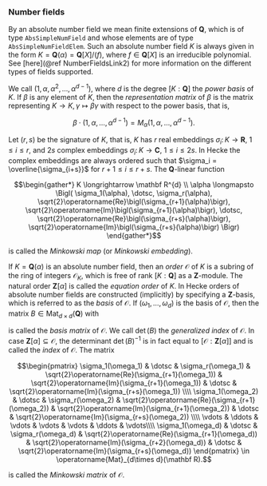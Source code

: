 ### Number fields

By an absolute number field we mean finite extensions of $\mathbf Q$, which is
of type `AbsSimpleNumField` and whose elements are of type `AbsSimpleNumFieldElem`. Such an
absolute number field $K$ is always given in the form $K = \mathbf Q(\alpha) =
\mathbf Q[X]/(f)$, where $f \in \mathbf Q[X]$ is an irreducible polynomial.
See [here](@ref NumberFieldsLink2) for more information on the different
types of fields supported.

We
call $(1,\alpha,\alpha^2,\dotsc,\alpha^{d-1})$, where $d$ is the degree $[K :
\mathbf Q]$ the *power basis* of $K$. If $\beta$ is any element of $K$, then
the *representation matrix* of $\beta$ is the matrix representing $K \to K,
\gamma \mapsto \beta \gamma$ with respect to the power basis, that is,

```math
\beta \cdot (1,\alpha,\dotsc,\alpha^{d-1}) = M_\alpha (1, \alpha, \dotsc, \alpha^{d-1}).
```

Let $(r,s)$ be the signature of $K$, that is, $K$ has $r$ real embeddings $\sigma_i \colon K \to \mathbf{R}$, $1 \leq i \leq r$, and $2s$ complex embeddings $\sigma_i \colon K \to \mathbf{C}$, $1 \leq i \leq 2s$.
In Hecke the complex embeddings are always ordered such that $\sigma_i = \overline{\sigma_{i+s}}$ for $r + 1 \leq i \leq r + s$.
The $\mathbf{Q}$-linear function
```math
\begin{gather*}
  K \longrightarrow \mathbf R^{d} \\
  \alpha \longmapsto \Bigl( \sigma_1(\alpha), \dotsc, \sigma_r(\alpha), \sqrt{2}\operatorname{Re}\bigl(\sigma_{r+1}(\alpha)\bigr), \sqrt{2}\operatorname{Im}\bigl(\sigma_{r+1}(\alpha)\bigr), \dotsc, \sqrt{2}\operatorname{Re}\bigl(\sigma_{r+s}(\alpha)\bigr), \sqrt{2}\operatorname{Im}\bigl(\sigma_{r+s}(\alpha)\bigr) \Bigr)
\end{gather*}
```
is called the *Minkowski map* (or *Minkowski embedding*).

If $K = \mathbf Q(\alpha)$ is an absolute number field, then an *order* $\mathcal
O$ of $K$ is a subring of the ring of integers $\mathcal O_K$, which is free
of rank $[ K : \mathbf Q]$ as a $\mathbf Z$-module. The natural order $\mathbf
Z[\alpha]$ is called the *equation order* of $K$. In Hecke orders of absolute
number fields are constructed (implicitly) by specifying a $\mathbf Z$-basis,
which is referred to as the *basis* of $\mathcal O$. If
$(\omega_1,\dotsc,\omega_d)$ is the basis of $\mathcal O$, then the matrix $B
\in \operatorname{Mat}_{d \times d}(\mathbf Q)$ with


is called the *basis matrix* of $\mathcal O$. We call $\det(B)$ the *generalized
index* of $\mathcal O$.  In case $\mathbf Z[\alpha] \subseteq \mathcal O$, the
determinant $\det(B)^{-1}$ is in fact equal to $[ \mathcal O : \mathbf Z[\alpha]]$
and is called the *index* of $\mathcal O$.
The matrix
```math
\begin{pmatrix}
\sigma_1(\omega_1) & \dotsc & \sigma_r(\omega_1) & \sqrt{2}\operatorname{Re}(\sigma_{r+1}(\omega_1)) & \sqrt{2}\operatorname{Im}(\sigma_{r+1}(\omega_1)) & \dotsc & \sqrt{2}\operatorname{Im}(\sigma_{r+s}(\omega_1)) \\\\
\sigma_1(\omega_2) & \dotsc & \sigma_r(\omega_2) & \sqrt{2}\operatorname{Re}(\sigma_{r+1}(\omega_2)) & \sqrt{2}\operatorname{Im}(\sigma_{r+1}(\omega_2)) & \dotsc  & \sqrt{2}\operatorname{Im}(\sigma_{r+s}(\omega_2)) \\\\
\vdots & \ddots & \vdots & \vdots & \vdots & \ddots & \vdots\\\\
\sigma_1(\omega_d) & \dotsc & \sigma_r(\omega_d) & \sqrt{2}\operatorname{Re}(\sigma_{r+1}(\omega_d)) & \sqrt{2}\operatorname{Im}(\sigma_{r+2}(\omega_d)) & \dotsc & \sqrt{2}\operatorname{Im}(\sigma_{r+s}(\omega_d))
\end{pmatrix}
\in \operatorname{Mat}_{d\times d}(\mathbf R).
```
is called the *Minkowski matrix* of $\mathcal O$.


